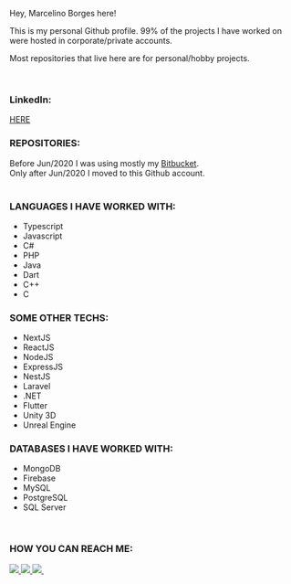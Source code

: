 Hey, Marcelino Borges here!

This is my personal Github profile.
99% of the projects I have worked on were hosted in corporate/private accounts.

Most repositories that live here are for personal/hobby projects.

<br />

<!--
**marcelino-borges/marcelino-borges** is a ✨ _special_ ✨ repository because its `README.md` (this file) appears on your GitHub profile.

Here are some ideas to get you started:

- 🔭 I’m currently working on ...
- 🌱 I’m currently learning ...
- 👯 I’m looking to collaborate on ...
- 🤔 I’m looking for help with ...
- 💬 Ask me about ...
- 📫 How to reach me: ...
- 😄 Pronouns: ...
- ⚡ Fun fact: ...
-->

### LinkedIn:
[HERE](https://www.linkedin.com/in/marcelino-borges)
  
### REPOSITORIES:
Before Jun/2020 I was using mostly my [Bitbucket](www.bitbucket.org/marcelino_borges).
<br />
Only after Jun/2020 I moved to this Github account.
<br />
<br />  
  
### LANGUAGES I HAVE WORKED WITH:
<ul>
  <li>Typescript</li>
  <li>Javascript</li>
  <li>C#</li>
  <li>PHP</li>
  <li>Java</li>
  <li>Dart</li>
  <li>C++</li>
  <li>C</li>
</ul>  
  
### SOME OTHER TECHS:
<ul>
  <li>NextJS</li>
  <li>ReactJS</li>
  <li>NodeJS</li>
  <li>ExpressJS</li>
  <li>NestJS</li>
  <li>Laravel</li>
  <li>.NET</li>
  <li>Flutter</li>
  <li>Unity 3D</li>
  <li>Unreal Engine</li>
</ul>  
  
### DATABASES I HAVE WORKED WITH:
<ul>
  <li>MongoDB</li>
  <li>Firebase</li>
  <li>MySQL</li>
  <li>PostgreSQL</li>
  <li>SQL Server</li>
</ul>  
<br />
 
### HOW YOU CAN REACH ME:
<div>
  <a href="https://www.linkedin.com/in/marcelino-borges/" target="_blank">
    <img src="https://img.shields.io/badge/-LinkedIn-%230077B5?style=for-the-badge&logo=linkedin&logoColor=white" target="_blank">
  </a> 
  <a href="https://www.instagram.com/marcelino__borges/" target="_blank">
    <img src="https://img.shields.io/badge/-Instagram-%23E4405F?style=for-the-badge&logo=instagram&logoColor=white" target="_blank">
  </a>
  <a href = "mailto:botelho_gt@hotmail.com">
    <img src="https://img.shields.io/badge/-Outlook-%23333?style=for-the-badge&logo=outlook&logoColor=white">
  </a>&nbsp;&nbsp;&nbsp;&nbsp;&nbsp; 
</div>

